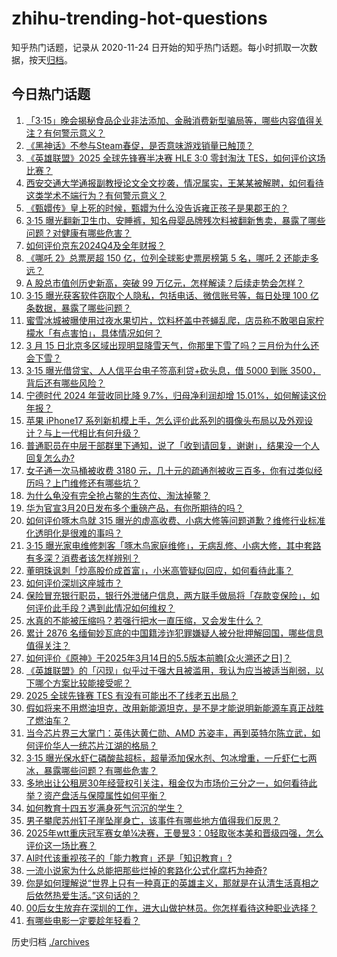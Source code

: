 # zhihu-trending-hot-questions

知乎热门话题，记录从 2020-11-24
日开始的知乎热门话题。每小时抓取一次数据，按天[归档](./archives)。

## 今日热门话题

<!-- BEGIN -->
<!-- 最后更新时间 Sun Mar 16 2025 06:00:38 GMT+0800 (China Standard Time) -->

1. [「3·15」晚会揭秘食品企业非法添加、金融消费新型骗局等，哪些内容值得关注？有何警示意义？](https://www.zhihu.com/question/14908098259)
1. [《黑神话》不参与Steam春促，是否意味游戏销量已触顶？](https://www.zhihu.com/question/14988925170)
1. [《英雄联盟》2025 全球先锋赛半决赛 HLE 3:0 零封淘汰 TES，如何评价这场比赛？](https://www.zhihu.com/question/15031912827)
1. [西安交通大学通报副教授论文全文抄袭，情况属实，王某某被解聘，如何看待这类学术不端行为？有何警示意义？](https://www.zhihu.com/question/14986819666)
1. [《甄嬛传》皇上死的时候，甄嬛为什么没告诉雍正孩子是果郡王的？](https://www.zhihu.com/question/26677763)
1. [3·15 曝光翻新卫生巾、安睡裤，知名母婴品牌残次料被翻新售卖，暴露了哪些问题？对健康有哪些危害？](https://www.zhihu.com/question/15045824802)
1. [如何评价京东2024Q4及全年财报？](https://www.zhihu.com/question/12901816209)
1. [《哪吒 2》总票房超 150 亿，位列全球影史票房榜第 5 名，哪吒 2 还能走多远？](https://www.zhihu.com/question/14972509361)
1. [A 股总市值创历史新高，突破 99 万亿元，怎样解读？后续走势会怎样？](https://www.zhihu.com/question/14962755599)
1. [3·15 曝光获客软件窃取个人隐私，包括电话、微信账号等，每日处理 100 亿条数据，暴露了哪些问题？](https://www.zhihu.com/question/15051524939)
1. [蜜雪冰城被曝使用过夜水果切片，饮料杯盖中苍蝇乱爬，店员称不敢喝自家柠檬水「有点害怕」，具体情况如何？](https://www.zhihu.com/question/14966285810)
1. [3 月 15 日北京多区域出现明显降雪天气，你那里下雪了吗？三月份为什么还会下雪？](https://www.zhihu.com/question/15031011969)
1. [3·15 曝光借贷宝、人人信平台电子签高利贷+砍头息，借 5000 到账 3500，背后还有哪些风险？](https://www.zhihu.com/question/15050989960)
1. [宁德时代 2024 年营收同比降 9.7%，归母净利润却增 15.01%，如何解读这份年报？](https://www.zhihu.com/question/14997552981)
1. [苹果 iPhone17 系列新机模上手，怎么评价此系列的摄像头布局以及外观设计？与上一代相比有何升级？](https://www.zhihu.com/question/14593203755)
1. [普通职员在中层干部群里下通知，说了「收到请回复，谢谢」，结果没一个人回复怎么办?](https://www.zhihu.com/question/595526596)
1. [女子通一次马桶被收费 3180 元，几十元的疏通剂被收三百多，你有过类似经历吗？上门维修还有哪些坑？](https://www.zhihu.com/question/14796657491)
1. [为什么龟没有完全抢占鳖的生态位、淘汰掉鳖？](https://www.zhihu.com/question/11925442347)
1. [华为官宣3月20日发布多个重磅产品，有你所期待的吗？](https://www.zhihu.com/question/14882106912)
1. [如何评价啄木鸟就 315 曝光的虚高收费、小病大修等问题道歉？维修行业标准化透明化是很难的事吗？](https://www.zhihu.com/question/15056043911)
1. [3·15 曝光家电维修刺客「啄木鸟家庭维修」，无病乱修、小病大修，其中套路有多深？消费者该怎样辨别？](https://www.zhihu.com/question/15045828349)
1. [董明珠讽刺「炒高股价成首富」，小米高管疑似回应，如何看待此事？](https://www.zhihu.com/question/14946902526)
1. [如何评价深圳这座城市？](https://www.zhihu.com/question/21308194)
1. [保险冒充银行职员，银行外泄储户信息，两方联手做局将「存款变保险」，如何评价此手段？遇到此情况如何维权？](https://www.zhihu.com/question/15001891070)
1. [水真的不能被压缩吗？若强行把水一直压缩，又会发生什么？](https://www.zhihu.com/question/11542801055)
1. [累计 2876 名缅甸妙瓦底的中国籍涉诈犯罪嫌疑人被分批押解回国，哪些信息值得关注？](https://www.zhihu.com/question/14981774829)
1. [如何评价《原神》于2025年3月14日的5.5版本前瞻[众火溯还之日]？](https://www.zhihu.com/question/14970112748)
1. [《英雄联盟》的「闪现」似乎过于强大且被滥用，我认为应当被适当削弱，以下哪个方案比较能接受呢？](https://www.zhihu.com/question/14809743181)
1. [2025 全球先锋赛 TES 有没有可能出不了线老五出局？](https://www.zhihu.com/question/14788057062)
1. [假如将来不用燃油坦克，改用新能源坦克，是不是才能说明新能源车真正战胜了燃油车？](https://www.zhihu.com/question/14605991581)
1. [当今芯片界三大掌门：英伟达黄仁勋、AMD 苏姿丰，再到英特尔陈立武，如何评价华人一统芯片江湖的格局？](https://www.zhihu.com/question/14821914445)
1. [3·15 曝光保水虾仁磷酸盐超标，超量添加保水剂、包冰增重，一斤虾仁七两冰，暴露哪些问题？有哪些危害？](https://www.zhihu.com/question/15048983895)
1. [多地出让公租房30年经营权引关注，租金仅为市场价三分之一，如何看待此举？资产盘活与保障属性如何平衡？](https://www.zhihu.com/question/15001962719)
1. [如何教育十四五岁满身死气沉沉的学生？](https://www.zhihu.com/question/14323683509)
1. [男子攀爬苏州钉子崖坠崖身亡，该事件有哪些地方值得我们反思？](https://www.zhihu.com/question/14776192235)
1. [2025年wtt重庆冠军赛女单¼决赛，王曼昱3：0轻取张本美和晋级四强，怎么评价这一场比赛？](https://www.zhihu.com/question/15041878160)
1. [AI时代该重视孩子的「能力教育」还是「知识教育」?](https://www.zhihu.com/question/14140538924)
1. [一流小说家为什么总能把那些烂掉的套路化公式化腐朽为神奇?](https://www.zhihu.com/question/14083288691)
1. [你是如何理解说“世界上只有一种真正的英雄主义，那就是在认清生活真相之后依然热爱生活。”​这句话的？](https://www.zhihu.com/question/444692833)
1. [00后女生放弃在深圳的工作，进大山做护林员。你怎样看待这种职业选择？](https://www.zhihu.com/question/14903996632)
1. [有哪些电影一定要趁年轻看？](https://www.zhihu.com/question/25699277)

<!-- END -->

历史归档 [./archives](./archives)
